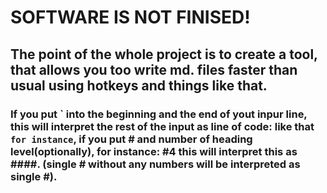 # SOFTWARE IS NOT FINISED!

## The point of the whole project is to create a tool, that allows you too write md. files faster than usual using hotkeys and things like that.

### If you put \` into the beginning and the end of yout inpur line, this will interpret the rest of the input as line of code: like that ```for instance```, if you put \# and number of heading level(optionally), for instance: \#4 this will interpret this as \#\#\#\#. (single # without any numbers will be interpreted as single #).
